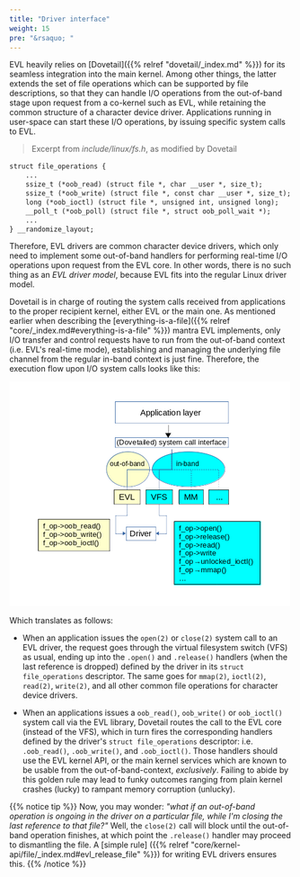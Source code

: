```yaml
---
title: "Driver interface"
weight: 15
pre: "&rsaquo; "
---
```


EVL heavily relies on [Dovetail]({{% relref "dovetail/_index.md" %}})
for its seamless integration into the main kernel. Among other things,
the latter extends the set of file operations which can be supported
by file descriptions, so that they can handle I/O operations from the
out-of-band stage upon request from a co-kernel such as EVL, while
retaining the common structure of a character device
driver. Applications running in user-space can start these I/O
operations, by issuing specific system calls to EVL.

> Excerpt from _include/linux/fs.h_, as modified by Dovetail
```
struct file_operations {
	...
	ssize_t (*oob_read) (struct file *, char __user *, size_t);
	ssize_t (*oob_write) (struct file *, const char __user *, size_t);
	long (*oob_ioctl) (struct file *, unsigned int, unsigned long);
	__poll_t (*oob_poll) (struct file *, struct oob_poll_wait *);
	...
} __randomize_layout;
```

Therefore, EVL drivers are common character device drivers, which only
need to implement some out-of-band handlers for performing real-time
I/O operations upon request from the EVL core. In other words, there
is no such thing as an _EVL driver model_, because EVL fits into the
regular Linux driver model.

Dovetail is in charge of routing the system calls received from
applications to the proper recipient kernel, either EVL or the main
one.  As mentioned earlier when describing the
[everything-is-a-file]({{% relref
"core/_index.md#everything-is-a-file" %}}) mantra EVL implements, only
I/O transfer and control requests have to run from the out-of-band
context (i.e. EVL's real-time mode), establishing and managing the
underlying file channel from the regular in-band context is just
fine. Therefore, the execution flow upon I/O system calls looks like
this:

![Alt text](/images/oob_calls.png?classes=border,shadow "Out-of-band I/O handling")

Which translates as follows:

- When an application issues the `open(2)` or `close(2)` system call
  to an EVL driver, the request goes through the virtual filesystem
  switch (VFS) as usual, ending up into the `.open()` and `.release()`
  handlers (when the last reference is dropped) defined by the driver
  in its `struct file_operations` descriptor. The same goes for
  `mmap(2)`, `ioctl(2)`, `read(2)`, `write(2)`, and all other common
  file operations for character device drivers.

- When an applications issues a `oob_read()`, `oob_write()` or
  `oob_ioctl()` system call via the EVL library, Dovetail routes the
  call to the EVL core (instead of the VFS), which in turn fires the
  corresponding handlers defined by the driver's `struct
  file_operations` descriptor: i.e.  `.oob_read()`, `.oob_write()`,
  and `.oob_ioctl()`. Those handlers should use the EVL kernel API, or
  the main kernel services which are known to be usable from the
  out-of-band-context, _exclusively_. Failing to abide by this golden
  rule may lead to funky outcomes ranging from plain kernel crashes
  (lucky) to rampant memory corruption (unlucky).

{{% notice tip %}}
Now, you may wonder: _"what if an out-of-band operation is ongoing in
the driver on a particular file, while I'm closing the last reference
to that file?"_ Well, the `close(2)` call will block until the
out-of-band operation finishes, at which point the `.release()`
handler may proceed to dismantling the file. A [simple rule]
({{% relref "core/kernel-api/file/_index.md#evl_release_file" %}}) for
writing EVL drivers ensures this.
{{% /notice %}}
